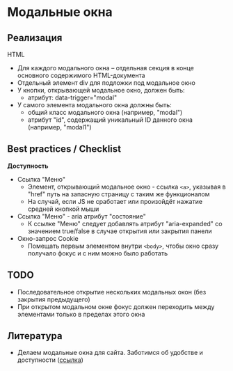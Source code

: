 # **Модальные окна**

## **Реализация**
HTML
- Для каждого модального окна – отдельная секция в конце основного содержимого HTML-документа
- Отдельный элемент div для подложки под модальное окно
- У кнопки, открывающей модальное окно, должен быть:
  - атрибут:  data-trigger="modal"
- У самого элемента модального окна должны быть:
  - общий класс модального окна (например, "modal")
  - атрибут "id", содержащий уникальный ID данного окна (например, "modal1")


## **Best practices / Checklist**
**Доступность**
- Ссылка "Меню"
  - Элемент, открывающий модальное окно - ссылка `<a>`, указывая в "href" путь на запасную страницу с таким же функционалом
  - На случай, если JS не сработает или произойдёт нажатие средней кнопкой мыши
- Ссылка "Меню" - aria атрибут "состояние"
  - К ссылке "Меню" следует добавлять атрибут "aria-expanded" со значением true/false в случае открытия или закрытия панели
- Окно-запрос Cookie
  - Помещать первым элементом внутри `<body>`, чтобы окно сразу получало фокус и с ним можно было работать


## **TODO**
- Последовательное открытие нескольких модальных окон (без закрытия предыдущего)
- При открытом модальном окне фокус должен переходить между элементами только в пределах этого окна


## **Литература**
- Делаем модальные окна для сайта. Заботимся об удобстве и доступности ([ссылка](https://habr.com/ru/post/519662/))